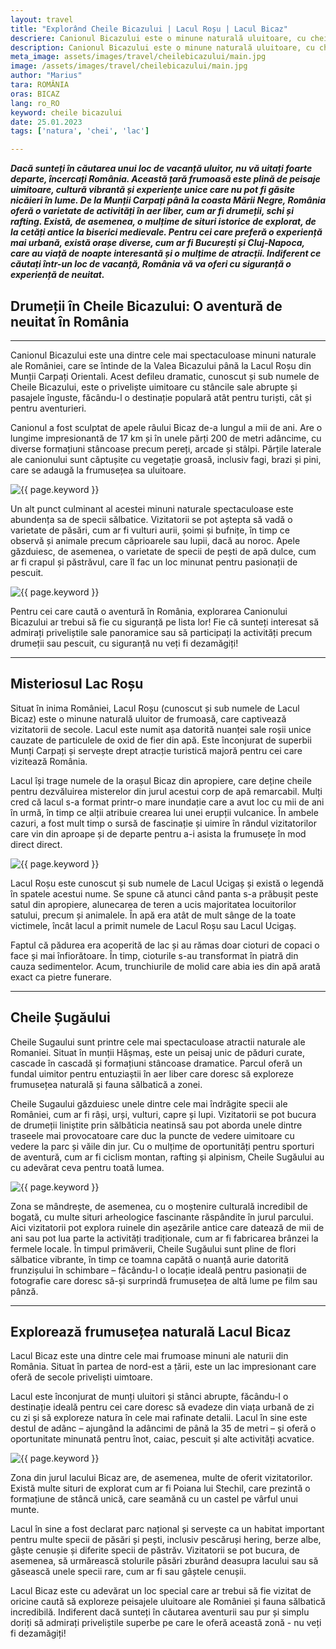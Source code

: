 ```yaml
---
layout: travel
title: "Explorând Cheile Bicazului | Lacul Roșu | Lacul Bicaz"
descriere: Canionul Bicazului este o minune naturală uluitoare, cu chei  adânci, cascadele maiestuoase și viața sălbatică vibrantă. 
description: Canionul Bicazului este o minune naturală uluitoare, cu chei  adânci, cascadele maiestuoase și viața sălbatică vibrantă. 
meta_image: assets/images/travel/cheilebicazului/main.jpg 
image: /assets/images/travel/cheilebicazului/main.jpg
author: "Marius"
tara: ROMÂNIA
oras: BICAZ
lang: ro_RO
keyword: cheile bicazului
date: 25.01.2023
tags: ['natura', 'chei', 'lac']

---
```


**_Dacă sunteți în căutarea unui loc de vacanță uluitor, nu vă uitați foarte departe, încercați România. Această țară frumoasă este plină de peisaje uimitoare, cultură vibrantă și experiențe unice care nu pot fi găsite nicăieri în lume. De la Munții Carpați până la coasta Mării Negre, România oferă o varietate de activități în aer liber, cum ar fi drumeții, schi și rafting. Există, de asemenea, o mulțime de situri istorice de explorat, de la cetăți antice la biserici medievale. Pentru cei care preferă o experiență mai urbană, există orașe diverse, cum ar fi București și Cluj-Napoca, care au viață de noapte interesantă și o mulțime de atracții. Indiferent ce căutați într-un loc de vacanță, România vă va oferi cu siguranță o experiență de neuitat._**

## Drumeții în Cheile Bicazului: O aventură de neuitat în România
---

<span class="drop">C</span>anionul Bicazului este una dintre cele mai spectaculoase minuni naturale ale României, care se întinde de la Valea Bicazului până la Lacul Roșu din Munții Carpați Orientali. Acest defileu dramatic, cunoscut și sub numele de Cheile Bicazului, este o priveliște uimitoare cu stâncile sale abrupte și pasajele înguste, făcându-l o destinație populară atât pentru turiști, cât și pentru aventurieri.

Canionul a fost sculptat de apele râului Bicaz de-a lungul a mii de ani. Are o lungime impresionantă de 17 km și în unele părți 200 de metri adâncime, cu diverse formațiuni stâncoase precum pereți, arcade și stâlpi. Părțile laterale ale canionului sunt căptușite cu vegetație groasă, inclusiv fagi, brazi și pini, care se adaugă la frumusețea sa uluitoare.

<img src="/assets/images/travel/cheilebicazului/pic2.jpg" alt="{{ page.keyword }}">

Un alt punct culminant al acestei minuni naturale spectaculoase este abundența sa de specii sălbatice. Vizitatorii se pot aștepta să vadă o varietate de păsări, cum ar fi vulturi aurii, șoimi și bufnițe, în timp ce observă și animale precum căprioarele sau lupii, dacă au noroc. Apele găzduiesc, de asemenea, o varietate de specii de pești de apă dulce, cum ar fi crapul și păstrăvul, care îl fac un loc minunat pentru pasionații de pescuit.

<img src="/assets/images/travel/cheilebicazului/pic3.jpg" alt="{{ page.keyword }}">

Pentru cei care caută o aventură în România, explorarea Canionului Bicazului ar trebui să fie cu siguranță pe lista lor! Fie că sunteți interesat să admirați priveliștile sale panoramice sau să participați la activități precum drumeții sau pescuit, cu siguranță nu veți fi dezamăgiți!

---
## Misteriosul Lac Roșu

<span class="drop">S</span>ituat în inima României, Lacul Roșu (cunoscut și sub numele de Lacul Bicaz) este o minune naturală uluitor de frumoasă, care captivează vizitatorii de secole. Lacul este numit așa datorită nuanței sale roșii unice cauzate de particulele de oxid de fier din apă. Este înconjurat de superbii Munți Carpați și servește drept atracție turistică majoră pentru cei care vizitează România.

Lacul își trage numele de la orașul Bicaz din apropiere, care deține cheile pentru dezvăluirea misterelor din jurul acestui corp de apă remarcabil. Mulți cred că lacul s-a format printr-o mare inundație care a avut loc cu mii de ani în urmă, în timp ce alții atribuie crearea lui unei erupții vulcanice. În ambele cazuri, a fost mult timp o sursă de fascinație și uimire în rândul vizitatorilor care vin din aproape și de departe pentru a-i asista la frumusețe în mod direct direct.

<img src="/assets/images/travel/cheilebicazului/pic3.jpg" alt="{{ page.keyword }}">

Lacul Roșu este cunoscut și sub numele de Lacul Ucigaș și există o legendă în spatele acestui nume. Se spune că atunci când panta s-a prăbușit peste satul din apropiere, alunecarea de teren a ucis majoritatea locuitorilor satului, precum și animalele. În apă era atât de mult sânge de la toate victimele, încât lacul a primit numele de Lacul Roșu sau Lacul Ucigaș.

Faptul că pădurea era acoperită de lac și au rămas doar cioturi de copaci o face și mai înfiorătoare. În timp, cioturile s-au transformat în piatră din cauza sedimentelor. Acum, trunchiurile de molid care abia ies din apă arată exact ca pietre funerare.

---
## Cheile Șugăului

<span class="drop">C</span>heile Sugaului sunt printre cele mai spectaculoase atractii naturale ale Romaniei. Situat în munții Hășmaș, este un peisaj unic de păduri curate, cascade în cascadă și formațiuni stâncoase dramatice. Parcul oferă un fundal uimitor pentru entuziaștii în aer liber care doresc să exploreze frumusețea naturală și fauna sălbatică a zonei.

Cheile Sugaului găzduiesc unele dintre cele mai îndrăgite specii ale României, cum ar fi râși, urși, vulturi, capre și lupi. Vizitatorii se pot bucura de drumeții liniștite prin sălbăticia neatinsă sau pot aborda unele dintre traseele mai provocatoare care duc la puncte de vedere uimitoare cu vedere la parc și văile din jur. Cu o mulțime de oportunități pentru sporturi de aventură, cum ar fi ciclism montan, rafting și alpinism, Cheile Sugăului au cu adevărat ceva pentru toată lumea.

<img src="/assets/images/travel/cheilebicazului/pic3.jpg" alt="{{ page.keyword }}">

Zona se mândrește, de asemenea, cu o moștenire culturală incredibil de bogată, cu multe situri arheologice fascinante răspândite în jurul parcului. Aici vizitatorii pot explora ruinele din așezările antice care datează de mii de ani sau pot lua parte la activități tradiționale, cum ar fi fabricarea brânzei la fermele locale. În timpul primăverii, Cheile Sugăului sunt pline de flori sălbatice vibrante, în timp ce toamna capătă o nuanță aurie datorită frunzișului în schimbare – făcându-l o locație ideală pentru pasionații de fotografie care doresc să-și surprindă frumusețea de altă lume pe film sau pânză.

---
## Explorează frumusețea naturală Lacul Bicaz

<span class="drop">L</span>acul Bicaz este una dintre cele mai frumoase minuni ale naturii din România. Situat în partea de nord-est a țării, este un lac impresionant care oferă de secole priveliști uimtoare.

Lacul este înconjurat de munți uluitori și stânci abrupte, făcându-l o destinație ideală pentru cei care doresc să evadeze din viața urbană de zi cu zi și să exploreze natura în cele mai rafinate detalii. Lacul în sine este destul de adânc – ajungând la adâncimi de până la 35 de metri – și oferă o oportunitate minunată pentru înot, caiac, pescuit și alte activități acvatice.

<img src="/assets/images/travel/cheilebicazului/pic6.jpg" alt="{{ page.keyword }}">

Zona din jurul lacului Bicaz are, de asemenea, multe de oferit vizitatorilor. Există multe situri de explorat cum ar fi Poiana lui Stechil, care prezintă o formațiune de stâncă unică, care seamănă cu un castel pe vârful unui munte.

Lacul în sine a fost declarat parc național și servește ca un habitat important pentru multe specii de păsări și pești, inclusiv pescăruși hering, berze albe, gâște cenușie și diferite specii de păstrăv. Vizitatorii se pot bucura, de asemenea, să urmărească stolurile păsări zburând deasupra lacului sau să găsească unele specii rare, cum ar fi  sau gâștele cenușii.

Lacul Bicaz este cu adevărat un loc special care ar trebui să fie vizitat de oricine caută să exploreze peisajele uluitoare ale României și fauna sălbatică incredibilă. Indiferent dacă sunteți în căutarea aventurii sau pur și simplu doriți să admirați priveliștile superbe pe care le oferă această zonă - nu veți fi dezamăgiți!
